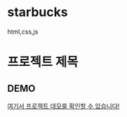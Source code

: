# starbucks
html,css,js

# 프로젝트 제목

## DEMO

[여기서 프로젝트 데모를 확인할 수 있습니다!](https://<your-username>.github.io/<repository-name>/)
